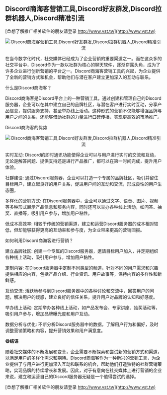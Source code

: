## **Discord商海客营销工具,Discord好友群发,Discord拉群机器人,Discord精准引流**

[😍想了解推广相关软件的朋友请登录 http://www.vst.tw](http://www.vst.tw)

 <center><img src="https://vst.tw/MP4/tuiguang/png/4.png" alt="Discord商海客营销工具,Discord好友群发,Discord拉群机器人,Discord精准引流"></center>

在当今数字化时代，社交媒体已经成为了企业营销的重要渠道之一。而在这众多的社交平台中，Discord作为一款以社群为核心的聊天软件，逐渐崭露头角，成为了许多企业进行创新营销的平台之一。Discord商海客营销工具的兴起，为企业提供了全新的营销方式和机会，帮助他们与潜在客户建立更加深入的互动与联系。

什么是Discord商海客？

Discord商海客是Discord平台上的一种营销工具，通过创建和管理自己的Discord服务器，企业可以在其中建立自己的品牌社区，与潜在客户进行实时互动，分享产品信息，提供服务支持，甚至举办线上活动。这种形式的营销不仅能够增强品牌与用户之间的关系，还能够借助社群的力量进行口碑传播，实现更高效的市场推广。

Discord商海客的优势

 <center><img src="https://vst.tw/MP4/tuiguang/png/8.png" alt="Discord商海客营销工具,Discord好友群发,Discord拉群机器人,Discord精准引流"></center>

实时互动: Discord的即时通讯功能使得企业可以与用户进行实时的交流和互动，无论是解答问题、提供支持还是进行产品推广，都可以在第一时间完成，提升用户体验。

社群建设: 通过Discord服务器，企业可以打造一个专属的品牌社区，吸引并留住目标用户，建立起良好的用户关系，促进用户间的互动和交流，形成良性的用户生态圈。

多样化的营销方式: 在Discord服务器中，企业可以通过文字、语音、图片、视频等多种形式展示产品信息和服务内容，同时还可以举办各种线上活动，如问答、抽奖、直播等，吸引用户参与，增加用户粘性。

低成本高效率: 相较于传统的营销渠道，建立和运营Discord服务器的成本相对较低，但却能够获得更高的互动率和参与度，为企业带来更高的营销回报。

如何利用Discord商海客进行营销？

建立品牌社区: 创建一个专属的Discord服务器，邀请目标用户加入，并定期组织各种线上活动，吸引用户参与，增加用户黏性。

定制内容: 在Discord服务器中定制不同类型的频道，针对不同的用户需求和兴趣提供相应的内容，包括产品介绍、行业资讯、用户故事等，保持内容的多样性和新鲜感。

互动交流: 活跃地参与到Discord服务器中的各种讨论和交流中，回答用户的问题，解决用户的疑惑，建立良好的信任关系，提升用户对品牌的认知和好感度。

举办线上活动: 定期举办各种线上活动，如产品发布会、专家讲座、抽奖活动等，吸引用户参与，增加品牌曝光度和用户互动。

数据分析与优化: 不断分析Discord服务器中的数据，了解用户行为和偏好，及时调整营销策略和内容，提升营销效果和用户满意度。

**😄结语**

随着社交媒体的不断发展和变革，企业需要不断探索和尝试新的营销方式和渠道，以满足用户的多样化需求和期待。Discord商海客作为一种新兴的营销工具，为企业提供了与用户进行更加深入互动和联系的机会，帮助他们打造独特的社群营销策略，实现品牌的持续增长和发展。因此，对于有意向在社交媒体上进行营销的企业来说，建立和运营自己的Discord服务器无疑是一个值得尝试的选择。

[😍想了解推广相关软件的朋友请登录 http://www.vst.tw](http://www.vst.tw)




